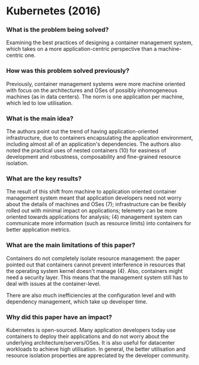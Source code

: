 # Kubernetes (2016)

### What is the problem being solved?

Examining the best practices of designing a container management system, which takes on a more application-centric perspective than a machine-centric one.

### How was this problem solved previously?

Previously, container management systems were more machine oriented with focus on the architectures and OSes of possibly inhomogeneous machines (as in data centers). The norm is one application per machine, which led to low utilisation.

### What is the main idea?

The authors point out the trend of having application-oriented infrastructure, due to containers encapsulating the application environment, including almost all of an application's dependencies. The authors also noted the practical uses of nested containers (10) for easiness of development and robustness, composability and fine-grained resource isolation.

### What are the key results?

The result of this shift from machine to application oriented container management system meant that application developers need not worry about the details of machines and OSes (7); infrastructure can be flexibly rolled out with minimal impact on applications; telemetry can be more oriented towards applications for analysis; (4) management system can communicate more information (such as resource limits) into containers for better application metrics.

### What are the main limitations of this paper?

Containers do not completely isolate resource management: the paper pointed out that containers cannot prevent interference in resources that the operating system kernel doesn't manage (4). Also, containers might need a security layer. This means that the management system still has to deal with issues at the container-level.

There are also much inefficiencies at the configuration level and with dependency management, which take up developer time.

### Why did this paper have an impact?

Kubernetes is open-sourced. Many application developers today use containers to deploy their applications and do not worry about the underlying architecture/servers/OSes. It is also useful for datacenter workloads to achieve high utilisation. In general, the better utilisation and resource isolation properties are appreciated by the developer community.

